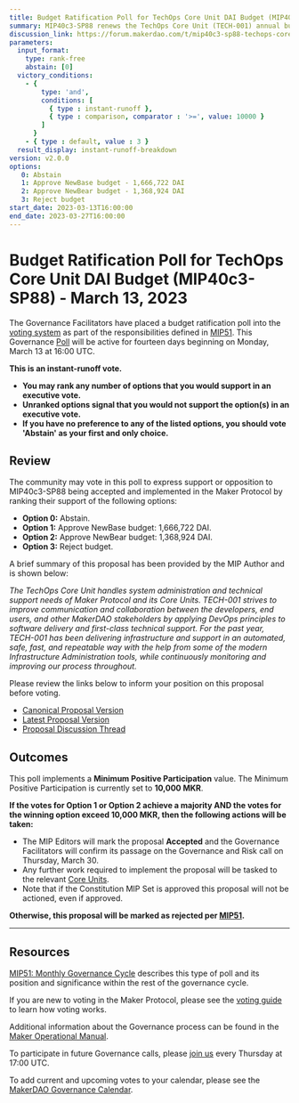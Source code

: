 ```yaml
---
title: Budget Ratification Poll for TechOps Core Unit DAI Budget (MIP40c3-SP88) - March 13, 2023
summary: MIP40c3-SP88 renews the TechOps Core Unit (TECH-001) annual budget from April 1st 2023 through to March 31st 2024.
discussion_link: https://forum.makerdao.com/t/mip40c3-sp88-techops-core-unit-dai-budget/19017
parameters:
  input_format:
    type: rank-free
    abstain: [0]
  victory_conditions:
    - {
        type: 'and',
        conditions: [
          { type : instant-runoff },
          { type : comparison, comparator : '>=', value: 10000 }
        ]
      }
    - { type : default, value : 3 }
  result_display: instant-runoff-breakdown
version: v2.0.0
options:
   0: Abstain
   1: Approve NewBase budget - 1,666,722 DAI
   2: Approve NewBear budget - 1,368,924 DAI
   3: Reject budget
start_date: 2023-03-13T16:00:00
end_date: 2023-03-27T16:00:00
---
```

# Budget Ratification Poll for TechOps Core Unit DAI Budget (MIP40c3-SP88) - March 13, 2023

The Governance Facilitators have placed a budget ratification poll into the [voting system](https://vote.makerdao.com/polling) as part of the responsibilities defined in [MIP51](https://mips.makerdao.com/mips/details/MIP51). This Governance [Poll](https://manual.makerdao.com/governance/governance-cycle/monthly-governance-cycle#week-2) will be active for fourteen days beginning on Monday, March 13 at 16:00 UTC.

**This is an instant-runoff vote.**
- **You may rank any number of options that you would support in an executive vote.**
- **Unranked options signal that you would not support the option(s) in an executive vote.**
- **If you have no preference to any of the listed options, you should vote 'Abstain' as your first and only choice.**

## Review

The community may vote in this poll to express support or opposition to MIP40c3-SP88 being accepted and implemented in the Maker Protocol by ranking their support of the following options:
* **Option 0:** Abstain.
* **Option 1:** Approve NewBase budget: 1,666,722 DAI.
* **Option 2:** Approve NewBear budget: 1,368,924 DAI.
* **Option 3:** Reject budget.

A brief summary of this proposal has been provided by the MIP Author and is shown below:

*The TechOps Core Unit handles system administration and technical support needs of Maker Protocol and its Core Units. TECH-001 strives to improve communication and collaboration between the developers, end users, and other MakerDAO stakeholders by applying DevOps principles to software delivery and first-class technical support. For the past year, TECH-001 has been delivering infrastructure and support in an automated, safe, fast, and repeatable way with the help from some of the modern Infrastructure Administration tools, while continuously monitoring and improving our process throughout.*

Please review the links below to inform your position on this proposal before voting.
* [Canonical Proposal Version](https://github.com/makerdao/mips/blob/3acee4a1998e2521c6020be8c1603ce1346db34c/MIP40/MIP40c3-Subproposals/MIP40c3-SP88.md)
* [Latest Proposal Version](https://mips.makerdao.com/mips/details/MIP40c3SP88)
* [Proposal Discussion Thread](https://forum.makerdao.com/t/mip40c3-sp88-techops-core-unit-dai-budget/19017)

## Outcomes

This poll implements a **Minimum Positive Participation** value. The Minimum Positive Participation is currently set to **10,000 MKR**.

**If the votes for Option 1 or Option 2 achieve a majority AND the votes for the winning option exceed 10,000 MKR, then the following actions will be taken:**
* The MIP Editors will mark the proposal **Accepted** and the Governance Facilitators will confirm its passage on the Governance and Risk call on Thursday, March 30.
* Any further work required to implement the proposal will be tasked to the relevant [Core Units](https://mips.makerdao.com/mips/details/MIP38#mip38c2-core-unit-state).
* Note that if the Constitution MIP Set is approved this proposal will not be actioned, even if approved.

**Otherwise, this proposal will be marked as rejected per [MIP51](https://mips.makerdao.com/mips/details/MIP51#mip51c2-ratification-poll).**

---

## Resources

[MIP51: Monthly Governance Cycle](https://mips.makerdao.com/mips/details/MIP51) describes this type of poll and its position and significance within the rest of the governance cycle.

If you are new to voting in the Maker Protocol, please see the [voting guide](https://manual.makerdao.com/governance/voting-in-makerdao/on-chain-governance) to learn how voting works.

Additional information about the Governance process can be found in the [Maker Operational Manual](https://manual.makerdao.com).

To participate in future Governance calls, please [join us](https://forum.makerdao.com/tag/pubcall-:-governance-and-risk) every Thursday at 17:00 UTC.

To add current and upcoming votes to your calendar, please see the [MakerDAO Governance Calendar](https://manual.makerdao.com/makerdao/calendars/governance-calendar).
